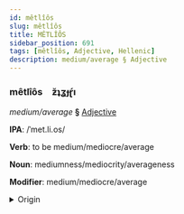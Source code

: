 ```yaml
---
id: mêtlîôs
slug: mêtlîôs
title: MÊTLÎÔS
sidebar_position: 691
tags: [mêtlîôs, Adjective, Hellenic]
description: medium/average § Adjective
---
```


### mêtlîôs&emsp;<span kind="abugida">ƶ̆ʇʓɟɽ́ı</span>

*medium/average* **§** [Adjective](../../tags/Adjective)

**IPA**: /ˈmet.li.os/

**Verb**: to be medium/mediocre/average

**Noun**: mediumness/mediocrity/averageness

**Modifier**: medium/mediocre/average

<details>
    <summary>Origin</summary>
    Greek μέτρῐος métrios /ˈme.tri.os/<br/>
    <em>Hellenic Language Family</em>
</details>